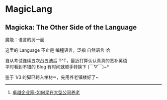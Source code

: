 # MagicLang

## Magicka: The Other Side of the Language

魔能：语言的另一面

这里的 Language 不止是 编程语言，泛指 自然语言 哈

自从考试连续五次战五渣后 T\^T，最近打算认认真真的恶补英语  
平时看到不错的 Blog 有时间就顺手转换下 (￣▽￣)~*

鉴于 1/3 的脚已跨入棺材⚰，先用养老镇楼好了~

---

1. [卓越企业家-如何呆在大型公司养老](Contents/001.md)